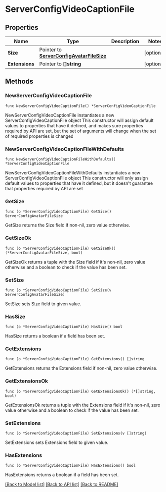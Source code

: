# ServerConfigVideoCaptionFile

## Properties

Name | Type | Description | Notes
------------ | ------------- | ------------- | -------------
**Size** | Pointer to [**ServerConfigAvatarFileSize**](ServerConfigAvatarFileSize.md) |  | [optional] 
**Extensions** | Pointer to **[]string** |  | [optional] 

## Methods

### NewServerConfigVideoCaptionFile

`func NewServerConfigVideoCaptionFile() *ServerConfigVideoCaptionFile`

NewServerConfigVideoCaptionFile instantiates a new ServerConfigVideoCaptionFile object
This constructor will assign default values to properties that have it defined,
and makes sure properties required by API are set, but the set of arguments
will change when the set of required properties is changed

### NewServerConfigVideoCaptionFileWithDefaults

`func NewServerConfigVideoCaptionFileWithDefaults() *ServerConfigVideoCaptionFile`

NewServerConfigVideoCaptionFileWithDefaults instantiates a new ServerConfigVideoCaptionFile object
This constructor will only assign default values to properties that have it defined,
but it doesn't guarantee that properties required by API are set

### GetSize

`func (o *ServerConfigVideoCaptionFile) GetSize() ServerConfigAvatarFileSize`

GetSize returns the Size field if non-nil, zero value otherwise.

### GetSizeOk

`func (o *ServerConfigVideoCaptionFile) GetSizeOk() (*ServerConfigAvatarFileSize, bool)`

GetSizeOk returns a tuple with the Size field if it's non-nil, zero value otherwise
and a boolean to check if the value has been set.

### SetSize

`func (o *ServerConfigVideoCaptionFile) SetSize(v ServerConfigAvatarFileSize)`

SetSize sets Size field to given value.

### HasSize

`func (o *ServerConfigVideoCaptionFile) HasSize() bool`

HasSize returns a boolean if a field has been set.

### GetExtensions

`func (o *ServerConfigVideoCaptionFile) GetExtensions() []string`

GetExtensions returns the Extensions field if non-nil, zero value otherwise.

### GetExtensionsOk

`func (o *ServerConfigVideoCaptionFile) GetExtensionsOk() (*[]string, bool)`

GetExtensionsOk returns a tuple with the Extensions field if it's non-nil, zero value otherwise
and a boolean to check if the value has been set.

### SetExtensions

`func (o *ServerConfigVideoCaptionFile) SetExtensions(v []string)`

SetExtensions sets Extensions field to given value.

### HasExtensions

`func (o *ServerConfigVideoCaptionFile) HasExtensions() bool`

HasExtensions returns a boolean if a field has been set.


[[Back to Model list]](../README.md#documentation-for-models) [[Back to API list]](../README.md#documentation-for-api-endpoints) [[Back to README]](../README.md)


